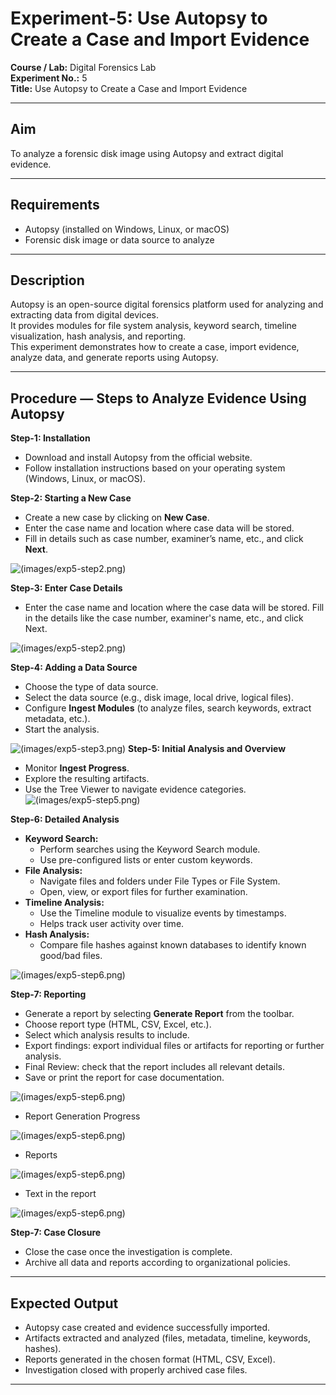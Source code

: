 # Experiment-5: Use Autopsy to Create a Case and Import Evidence

**Course / Lab:** Digital Forensics Lab  
**Experiment No.:** 5  
**Title:** Use Autopsy to Create a Case and Import Evidence  


---

## Aim
To analyze a forensic disk image using Autopsy and extract digital evidence.

---

## Requirements
- Autopsy (installed on Windows, Linux, or macOS)  
- Forensic disk image or data source to analyze  

---

## Description
Autopsy is an open-source digital forensics platform used for analyzing and extracting data from digital devices.  
It provides modules for file system analysis, keyword search, timeline visualization, hash analysis, and reporting.  
This experiment demonstrates how to create a case, import evidence, analyze data, and generate reports using Autopsy.  

---

## Procedure — Steps to Analyze Evidence Using Autopsy

**Step-1: Installation**  
- Download and install Autopsy from the official website.  
- Follow installation instructions based on your operating system (Windows, Linux, or macOS).  


**Step-2: Starting a New Case**  
- Create a new case by clicking on **New Case**.  
- Enter the case name and location where case data will be stored.  
- Fill in details such as case number, examiner’s name, etc., and click **Next**.


![(images/exp5-step2.png)](https://github.com/dhanushmurali27-creator/Digital-Forensic-Lab-Exercises/blob/1998231ab6f1971fd8f15f91ffbe2f295e9dcf7e/images/Screenshot%202025-09-01%20212043.png)

**Step-3: Enter Case Details**  
- Enter the case name and location where the case data will be stored. Fill in the details like the case number, examiner's name, etc., and click Next.

![(images/exp5-step2.png)](https://github.com/dhanushmurali27-creator/Digital-Forensic-Lab-Exercises/blob/1998231ab6f1971fd8f15f91ffbe2f295e9dcf7e/images/Screenshot%202025-09-01%20212203.png)

**Step-4: Adding a Data Source**  
- Choose the type of data source.  
- Select the data source (e.g., disk image, local drive, logical files).  
- Configure **Ingest Modules** (to analyze files, search keywords, extract metadata, etc.).  
- Start the analysis.

![(images/exp5-step3.png)](https://github.com/dhanushmurali27-creator/Digital-Forensic-Lab-Exercises/blob/1998231ab6f1971fd8f15f91ffbe2f295e9dcf7e/images/Screenshot%202025-09-01%20212923.png)
**Step-5: Initial Analysis and Overview**  
- Monitor **Ingest Progress**.  
- Explore the resulting artifacts.  
- Use the Tree Viewer to navigate evidence categories.  
![(images/exp5-step5.png)](https://github.com/baddiputi/Digital-Forensic-Lab-Exercises/blob/f90da30830306f35655735d52eb562bfd33a352f/images/WhatsApp%20Image%202025-09-01%20at%2012.31.26.jpeg)

**Step-6: Detailed Analysis**  
- **Keyword Search:**  
  - Perform searches using the Keyword Search module.  
  - Use pre-configured lists or enter custom keywords.  
- **File Analysis:**  
  - Navigate files and folders under File Types or File System.  
  - Open, view, or export files for further examination.  
- **Timeline Analysis:**  
  - Use the Timeline module to visualize events by timestamps.  
  - Helps track user activity over time.  
- **Hash Analysis:**  
  - Compare file hashes against known databases to identify known good/bad files.

![(images/exp5-step6.png)](https://github.com/baddiputi/Digital-Forensic-Lab-Exercises/blob/f90da30830306f35655735d52eb562bfd33a352f/images/WhatsApp%20Image%202025-09-01%20at%2012.31.37.jpeg)

**Step-7: Reporting**  
- Generate a report by selecting **Generate Report** from the toolbar.  
- Choose report type (HTML, CSV, Excel, etc.).  
- Select which analysis results to include.  
- Export findings: export individual files or artifacts for reporting or further analysis.  
- Final Review: check that the report includes all relevant details.  
- Save or print the report for case documentation.  

![(images/exp5-step6.png)](https://github.com/baddiputi/Digital-Forensic-Lab-Exercises/blob/f90da30830306f35655735d52eb562bfd33a352f/images/WhatsApp%20Image%202025-09-01%20at%2012.31.52.jpeg)

- Report Generation Progress

![(images/exp5-step6.png)](https://github.com/baddiputi/Digital-Forensic-Lab-Exercises/blob/f90da30830306f35655735d52eb562bfd33a352f/images/WhatsApp%20Image%202025-09-01%20at%2012.32.03.jpeg)

- Reports

![(images/exp5-step6.png)](https://github.com/baddiputi/Digital-Forensic-Lab-Exercises/blob/f90da30830306f35655735d52eb562bfd33a352f/images/WhatsApp%20Image%202025-09-01%20at%2012.32.15.jpeg)

- Text in the report

![(images/exp5-step6.png)](https://github.com/baddiputi/Digital-Forensic-Lab-Exercises/blob/f90da30830306f35655735d52eb562bfd33a352f/images/WhatsApp%20Image%202025-09-01%20at%2012.32.38.jpeg)

**Step-7: Case Closure**  
- Close the case once the investigation is complete.  
- Archive all data and reports according to organizational policies.  

---

## Expected Output
- Autopsy case created and evidence successfully imported.  
- Artifacts extracted and analyzed (files, metadata, timeline, keywords, hashes).  
- Reports generated in the chosen format (HTML, CSV, Excel).  
- Investigation closed with properly archived case files.  

---
